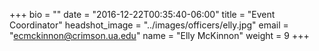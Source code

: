 +++
bio = ""
date = "2016-12-22T00:35:40-06:00"
title = "Event Coordinator"
headshot_image = "../images/officers/elly.jpg"
email = "ecmckinnon@crimson.ua.edu"
name = "Elly McKinnon"
weight = 9
+++
